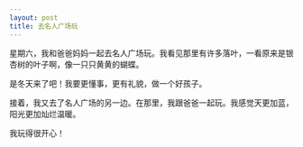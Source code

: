 ```yaml
---
layout: post
title: 去名人广场玩
---
```



星期六，我和爸爸妈妈一起去名人广场玩。我看见那里有许多落叶，一看原来是银杏树的叶子啊，像一只只黄黄的蝴蝶。

是冬天来了吧！我要更懂事，更有礼貌，做一个好孩子。

接着，我又去了名人广场的另一边。在那里，我跟爸爸一起玩。我感觉天更加蓝，阳光更加灿烂温暖。

我玩得很开心！
